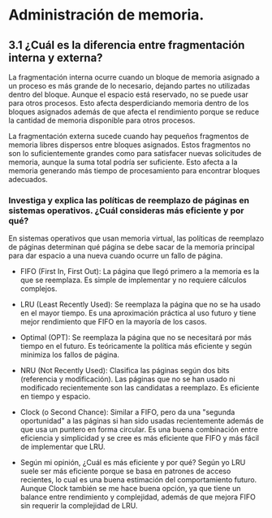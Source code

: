 # Administración de memoria.
## 3.1 ¿Cuál es la diferencia entre fragmentación interna y externa?
La fragmentación interna ocurre cuando un bloque de memoria asignado a un proceso es más grande de lo necesario, dejando partes no utilizadas dentro del bloque. Aunque el espacio está reservado, no se puede usar para otros procesos. 
Esto afecta desperdiciando memoria dentro de los bloques asignados además de que afecta el rendimiento porque se reduce la cantidad de memoria disponible para otros procesos.

La fragmentación externa sucede cuando hay pequeños fragmentos de memoria libres dispersos entre bloques asignados. Estos fragmentos no son lo suficientemente grandes como para satisfacer nuevas solicitudes de memoria, aunque la suma total podría ser suficiente.
Esto afecta a la memoria generando más tiempo de procesamiento para encontrar bloques adecuados.

### Investiga y explica las políticas de reemplazo de páginas en sistemas operativos. ¿Cuál consideras más eficiente y por qué?
En sistemas operativos que usan memoria virtual, las políticas de reemplazo de páginas determinan qué página se debe sacar de la memoria principal para dar espacio a una nueva cuando ocurre un fallo de página.
* FIFO (First In, First Out): La página que llegó primero a la memoria es la que se reemplaza.
Es simple de implementar y no requiere cálculos complejos.

* LRU (Least Recently Used): Se reemplaza la página que no se ha usado en el mayor tiempo. Es una aproximación práctica al uso futuro y tiene mejor rendimiento que FIFO en la mayoría de los casos.

* Optimal (OPT): Se reemplaza la página que no se necesitará por más tiempo en el futuro. Es teóricamente la política más eficiente y según minimiza los fallos de página.

* NRU (Not Recently Used): Clasifica las páginas según dos bits (referencia y modificación). Las páginas que no se han usado ni modificado recientemente son las candidatas a reemplazo. Es eficiente en tiempo y espacio.

* Clock (o Second Chance): Similar a FIFO, pero da una "segunda oportunidad" a las páginas si han sido usadas recientemente además de que usa un puntero en forma circular. Es una buena combinación entre eficiencia y simplicidad y se cree es más eficiente que FIFO y más fácil de implementar que LRU.

* Según mi opinión, ¿Cuál es más eficiente y por qué?
Según yo LRU suele ser más eficiente porque se basa en patrones de acceso recientes, lo cual es una buena estimación del comportamiento futuro.
Aunque Clock también se me hace buena opción, ya que tiene un balance entre rendimiento y complejidad, además de que mejora FIFO sin requerir la complejidad de LRU.

